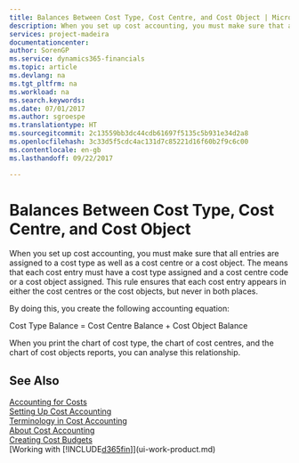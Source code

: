 ```yaml
---
title: Balances Between Cost Type, Cost Centre, and Cost Object | Microsoft Docs
description: When you set up cost accounting, you must make sure that all entries are assigned to a cost type as well as a cost centre or a cost object. The means that each cost entry must have a cost type assigned and a cost centre code or a cost object assigned. This rule ensures that each cost entry appears in either the cost centres or the cost objects, but never in both places.
services: project-madeira
documentationcenter: 
author: SorenGP
ms.service: dynamics365-financials
ms.topic: article
ms.devlang: na
ms.tgt_pltfrm: na
ms.workload: na
ms.search.keywords: 
ms.date: 07/01/2017
ms.author: sgroespe
ms.translationtype: HT
ms.sourcegitcommit: 2c13559bb3dc44cdb61697f5135c5b931e34d2a8
ms.openlocfilehash: 3c33d5f5cdc4ac131d7c85221d16f60b2f9c6c00
ms.contentlocale: en-gb
ms.lasthandoff: 09/22/2017

---
```

# <a name="balances-between-cost-type-cost-center-and-cost-object"></a>Balances Between Cost Type, Cost Centre, and Cost Object
When you set up cost accounting, you must make sure that all entries are assigned to a cost type as well as a cost centre or a cost object. The means that each cost entry must have a cost type assigned and a cost centre code or a cost object assigned. This rule ensures that each cost entry appears in either the cost centres or the cost objects, but never in both places.  

 By doing this, you create the following accounting equation:  

 Cost Type Balance = Cost Centre Balance + Cost Object Balance  

 When you print the chart of cost type, the chart of cost centres, and the chart of cost objects reports, you can analyse this relationship.  

## <a name="see-also"></a>See Also  
[Accounting for Costs](finance-manage-cost-accounting.md)  
 [Setting Up Cost Accounting](finance-set-up-cost-accounting.md)   
 [Terminology in Cost Accounting](finance-terminology-in-cost-accounting.md)   
 [About Cost Accounting](finance-about-cost-accounting.md)  
 [Creating Cost Budgets](finance-create-cost-budgets.md)  
 [Working with [!INCLUDE[d365fin](includes/d365fin_md.md)]](ui-work-product.md)

